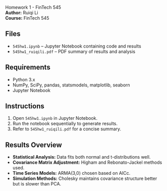 Homework 1 - FinTech 545  
**Author:** Ruiqi Li  
**Course:** FinTech 545 

## Files  
- `545hw1.ipynb` – Jupyter Notebook containing code and results  
- `545hw1_ruiqili.pdf` – PDF summary of results and analysis

## Requirements  
- Python 3.x  
- NumPy, SciPy, pandas, statsmodels, matplotlib, seaborn  
- Jupyter Notebook  

## Instructions  
1. Open `545hw1.ipynb` in Jupyter Notebook.  
2. Run the notebook sequentially to generate results.  
3. Refer to `545hw1_ruiqili.pdf` for a concise summary.  

## Results Overview  
- **Statistical Analysis:** Data fits both normal and t-distributions well.  
- **Covariance Matrix Adjustment:** Higham and Rebonato-Jackel methods used.  
- **Time Series Models:** ARMA(3,0) chosen based on AICc.  
- **Simulation Methods:** Cholesky maintains covariance structure better but is slower than PCA.  